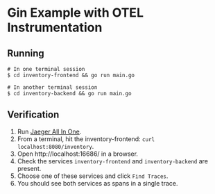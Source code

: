 # Gin Example with OTEL Instrumentation

## Running

```shell
# In one terminal session
$ cd inventory-frontend && go run main.go

# In another terminal session
$ cd inventory-backend && go run main.go
```


## Verification

1. Run [Jaeger All In One](https://www.jaegertracing.io/docs/latest/getting-started/#all-in-one).
2. From a terminal, hit the inventory-frontend: `curl localhost:8080/inventory`.
3. Open http://localhost:16686/ in a browser.
4. Check the services `inventory-frontend` and `inventory-backend` are present.
5. Choose one of these services and click `Find Traces`.
6. You should see both services as spans in a single trace.


